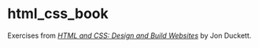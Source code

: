 # html_css_book 

Exercises from [*HTML and CSS: Design and Build Websites*](http://amzn.com/1118008189) by Jon Duckett. 